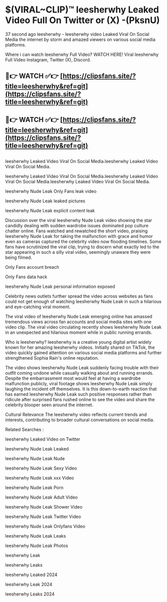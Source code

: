 # $(VIRAL~CLIP)™ leesherwhy Leaked Video Full On Twitter or (X) -(PksnU)
37 second ago leesherwhy - leesherwhy video Leaked Viral On Social Media the internet by storm and amazed viewers on various social media platforms.

Where i can watch leesherwhy Full Video? WATCH HERE! Viral leesherwhy Full Video Instagram, Twitter (X), Discord.

## 🔴👉 WATCH ✅👉 [https://clipsfans.site/?title=leesherwhy&ref=git](https://clipsfans.site/?title=leesherwhy&ref=git)
## 🔴👉 WATCH ✅👉 [https://clipsfans.site/?title=leesherwhy&ref=git](https://clipsfans.site/?title=leesherwhy&ref=git)
##
leesherwhy Leaked Video Viral On Social Media.leesherwhy Leaked Video Viral On Social Media.

leesherwhy Leaked Video Viral On Social Media.leesherwhy Leaked Video Viral On Social Media.leesherwhy Leaked Video Viral On Social Media.

leesherwhy Nude Leak Only Fans leak video

leesherwhy Nude Leak leaked pictures

leesherwhy Nude Leak explicit content leak

Discussion over the viral leesherwhy Nude Leak video showing the star candidly dealing with sudden wardrobe issues dominated pop culture chatter online. Fans watched and rewatched the short video, praising leesherwhy Nude Leak for taking the malfunction with grace and humor even as cameras captured the celebrity video now flooding timelines. Some fans have scrutinized the viral clip, trying to discern what exactly led to the star appearing in such a silly viral video, seemingly unaware they were being filmed.


Only Fans account breach

Only Fans data hack

leesherwhy Nude Leak personal information exposed

Celebrity news outlets further spread the video across websites as fans could not get enough of watching leesherwhy Nude Leak in such a hilarious and eye-catching viral moment.


The viral video of leesherwhy Nude Leak emerging online has amassed tremendous views across fan accounts and social media sites with one video clip. The viral video circulating recently shows leesherwhy Nude Leak in an unexpected and hilarious moment while in public running errands.


Who is leesherwhy? leesherwhy is a creative young digital artist widely known for her amazing leesherwhy videos. Initially shared on TikTok, the video quickly gained attention on various social media platforms and further strengthened Sophia Rain's online reputation.

The video shows leesherwhy Nude Leak suddenly facing trouble with their outfit coming undone while casually walking about and running errands. Despite the embarrassment most would feel at having a wardrobe malfunction publicly, viral footage shows leesherwhy Nude Leak simply laughing the incident off themselves. It is this down-to-earth reaction that has earned leesherwhy Nude Leak such positive responses rather than ridicule after surprised fans rushed online to see the video and share the celebrity blooper seen around the internet.

Cultural Relevance The leesherwhy video reflects current trends and interests, contributing to broader cultural conversations on social media.

Related Searches :

leesherwhy Leaked Video on Twitter

leesherwhy Nude Leak Leaked

leesherwhy Nude Leak Nude

leesherwhy Nude Leak Sexy Video

leesherwhy Nude Leak xxx Video

leesherwhy Nude Leak Porn

leesherwhy Nude Leak Adult Video

leesherwhy Nude Leak Shower Video

leesherwhy Nude Leak Twitter Video

leesherwhy Nude Leak Onlyfans Video

leesherwhy Nude Leak Leaks

leesherwhy Nude Leak Photos

leesherwhy Leak

leesherwhy Leaks

leesherwhy Leaked 2024

leesherwhy Leak 2024

leesherwhy Leaks 2024
